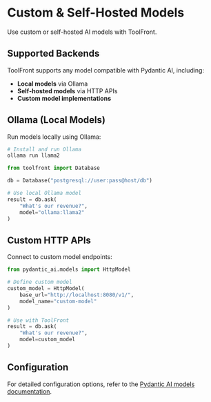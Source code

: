 # Custom & Self-Hosted Models

Use custom or self-hosted AI models with ToolFront.

## Supported Backends

ToolFront supports any model compatible with Pydantic AI, including:

- **Local models** via Ollama
- **Self-hosted models** via HTTP APIs
- **Custom model implementations**

## Ollama (Local Models)

Run models locally using Ollama:

```bash
# Install and run Ollama
ollama run llama2
```

```python
from toolfront import Database

db = Database("postgresql://user:pass@host/db")

# Use local Ollama model
result = db.ask(
    "What's our revenue?", 
    model="ollama:llama2"
)
```

## Custom HTTP APIs

Connect to custom model endpoints:

```python
from pydantic_ai.models import HttpModel

# Define custom model
custom_model = HttpModel(
    base_url="http://localhost:8080/v1/",
    model_name="custom-model"
)

# Use with ToolFront
result = db.ask(
    "What's our revenue?", 
    model=custom_model
)
```

## Configuration

For detailed configuration options, refer to the [Pydantic AI models documentation](https://ai.pydantic.dev/models/).